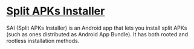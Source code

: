 # [Split APKs Installer](https://github.com/Aefyr/SAI)
SAI (Split APKs Installer) is an Android app that lets you install split APKs (such as ones distributed as Android App Bundle). It has both rooted and rootless installation methods.